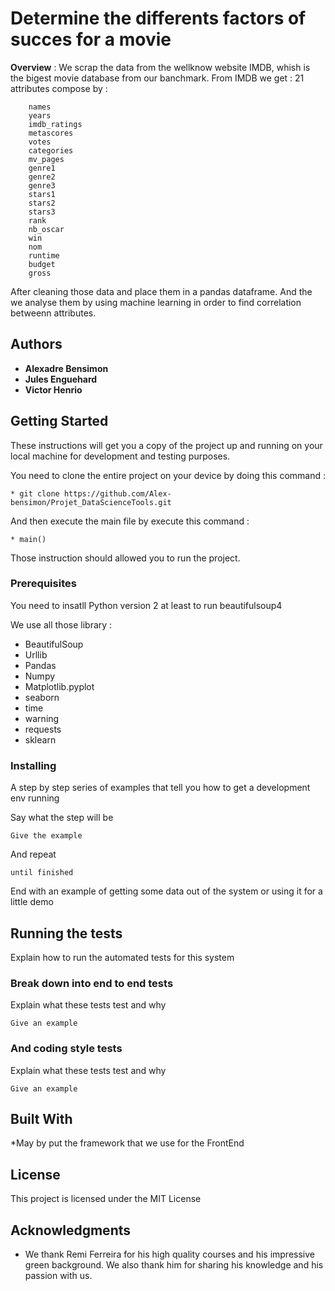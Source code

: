 # Determine the differents factors of succes for a movie 

**Overview** : We scrap the data from the wellknow website IMDB, whish is the bigest movie database from our banchmark. From IMDB we get : 21 attributes compose by : 
```
    names
    years
    imdb_ratings
    metascores
    votes
    categories
    mv_pages
    genre1
    genre2
    genre3 
    stars1
    stars2
    stars3
    rank
    nb_oscar
    win
    nom
    runtime
    budget
    gross
```
After cleaning those data and place them in a pandas dataframe. And the we analyse them by using machine learning in order to find correlation betweenn attributes.


## Authors

* **Alexadre Bensimon** 
* **Jules Enguehard**
* **Victor Henrio** 

## Getting Started

These instructions will get you a copy of the project up and running on your local machine for development and testing purposes. 

You need to clone the entire project on your device by doing this command :
```
* git clone https://github.com/Alex-bensimon/Projet_DataScienceTools.git
```
And then execute the main file by execute this command :
```
* main()
```
Those instruction should allowed you to run the project.

### Prerequisites

You need to insatll Python version 2 at least to run beautifulsoup4 

We use all those library :

* BeautifulSoup
* Urllib
* Pandas
* Numpy
* Matplotlib.pyplot
* seaborn
* time
* warning
* requests
* sklearn

### Installing

A step by step series of examples that tell you how to get a development env running

Say what the step will be

```
Give the example
```

And repeat

```
until finished
```

End with an example of getting some data out of the system or using it for a little demo

## Running the tests

Explain how to run the automated tests for this system

### Break down into end to end tests

Explain what these tests test and why

```
Give an example
```

### And coding style tests

Explain what these tests test and why

```
Give an example
```

## Built With

*May by put the framework that we use for the FrontEnd


## License

This project is licensed under the MIT License 

## Acknowledgments

* We thank Remi Ferreira for his high quality courses and his impressive green background. 
We also thank him for sharing his knowledge and his passion with us.
